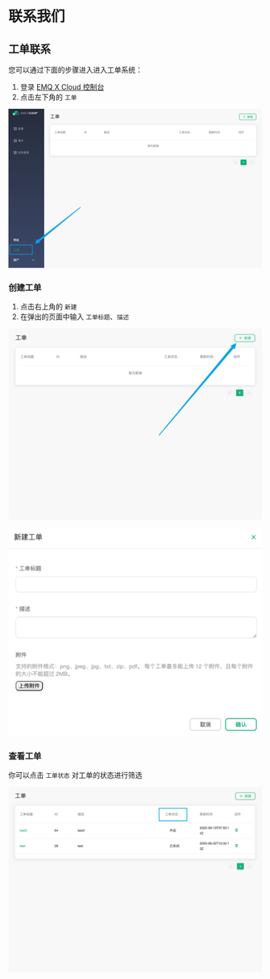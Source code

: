 # 联系我们

## 工单联系

您可以通过下面的步骤进入进入工单系统：

1. 登录 [EMQ X Cloud 控制台](https://cloud.emqx.com/console/)
2. 点击左下角的 `工单`

![工单](./_assets/tickets.png)

### 创建工单

1. 点击右上角的 `新建`
2. 在弹出的页面中输入 `工单标题`、`描述`

![](./_assets/creat_tickets01.png)

![](./_assets/creat_tickets02.png)

### 查看工单

你可以点击 `工单状态` 对工单的状态进行筛选

![工单状态](./_assets/check_tickets.png)
